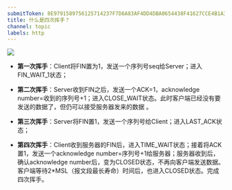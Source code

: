 ```yaml
---
submitToken: 8E9791589756125714237F7D6A83AF4DD4DBA0654438F41627CCE4B1A36572B2
title: 什么是四次挥手？
channel: topic
labels: http
---
```


![](https://image.avalon-zheng.xin/1642d462-d845-4fe8-9337-5a119bdd769a "")

- **第一次挥手**：Client将FIN置为1，发送一个序列号seq给Server；进入FIN_WAIT_1状态；

- **第二次挥手**：Server收到FIN之后，发送一个ACK=1，acknowledge number=收到的序列号+1；进入CLOSE_WAIT状态。此时客户端已经没有要发送的数据了，但仍可以接受服务器发来的数据
。
- **第三次挥手**：Server将FIN置1，发送一个序列号给Client；进入LAST_ACK状态；

- **第四次挥手**：Client收到服务器的FIN后，进入TIME_WAIT状态；接着将ACK置1，发送一个acknowledge number=序列号+1给服务器；服务器收到后，确认acknowledge number后，变为CLOSED状态，不再向客户端发送数据。客户端等待2*MSL（报文段最长寿命）时间后，也进入CLOSED状态。完成四次挥手。
